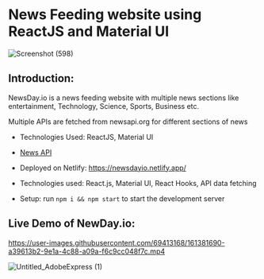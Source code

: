 # News Feeding website using ReactJS and Material UI

![Screenshot (598)](https://user-images.githubusercontent.com/69413168/161381874-26eb58b0-42e8-46c4-9af6-c3b7c8061dc8.png)

## Introduction: 

NewsDay.io is a news feeding website with
multiple news sections like entertainment,
Technology, Science, Sports, Business etc.

Multiple APIs are fetched from newsapi.org
for different sections of news

- Technologies Used: ReactJS, Material UI
- [News API](https://newsapi.org/)

- Deployed on Netlify: https://newsdayio.netlify.app/

- Technologies used: React.js, Material UI, React Hooks, API data fetching

- Setup: run ```npm i && npm start``` to start the development server




## Live Demo of NewDay.io:

https://user-images.githubusercontent.com/69413168/161381690-a39613b2-9e1a-4c88-a09a-f6c9cc048f7c.mp4


![Untitled_AdobeExpress (1)](https://user-images.githubusercontent.com/69413168/216892261-d71a41c4-e301-4788-9f68-8696c1e46d5e.gif)
